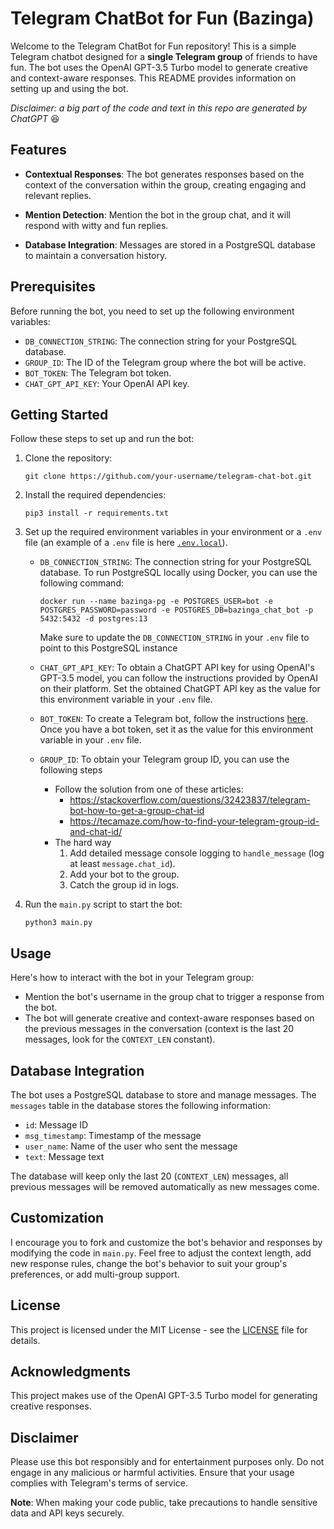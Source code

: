 # Telegram ChatBot for Fun (Bazinga)

Welcome to the Telegram ChatBot for Fun repository! This is a simple Telegram chatbot designed for a **single Telegram group** of friends to have fun. The bot uses the OpenAI GPT-3.5 Turbo model to generate creative and context-aware responses. This README provides information on setting up and using the bot.

*Disclaimer: a big part of the code and text in this repo are generated by ChatGPT* :laughing:

## Features

- **Contextual Responses**: The bot generates responses based on the context of the conversation within the group, creating engaging and relevant replies.

- **Mention Detection**: Mention the bot in the group chat, and it will respond with witty and fun replies.

- **Database Integration**: Messages are stored in a PostgreSQL database to maintain a conversation history.

## Prerequisites

Before running the bot, you need to set up the following environment variables:

- `DB_CONNECTION_STRING`: The connection string for your PostgreSQL database.
- `GROUP_ID`: The ID of the Telegram group where the bot will be active.
- `BOT_TOKEN`: The Telegram bot token.
- `CHAT_GPT_API_KEY`: Your OpenAI API key.

## Getting Started

Follow these steps to set up and run the bot:

1. Clone the repository:

   ```shell
   git clone https://github.com/your-username/telegram-chat-bot.git
   ```

2. Install the required dependencies:

   ```shell
   pip3 install -r requirements.txt
   ```

3. Set up the required environment variables in your environment or a `.env` file (an example of a `.env` file is here [`.env.local`](.env.local)).
   - `DB_CONNECTION_STRING`: The connection string for your PostgreSQL database. To run PostgreSQL locally using Docker, you can use the following command:

     ```shell
     docker run --name bazinga-pg -e POSTGRES_USER=bot -e POSTGRES_PASSWORD=password -e POSTGRES_DB=bazinga_chat_bot -p 5432:5432 -d postgres:13
     ```

     Make sure to update the `DB_CONNECTION_STRING` in your `.env` file to point to this PostgreSQL instance

   - `CHAT_GPT_API_KEY`: To obtain a ChatGPT API key for using OpenAI's GPT-3.5 model, you can follow the instructions provided by OpenAI on their platform. Set the obtained ChatGPT API key as the value for this environment variable in your `.env` file.

   - `BOT_TOKEN`: To create a Telegram bot, follow the instructions [here](https://core.telegram.org/bots#botfather). Once you have a bot token, set it as the value for this environment variable in your `.env` file.

   - `GROUP_ID`: To obtain your Telegram group ID, you can use the following steps
      * Follow the solution from one of these articles:
         - https://stackoverflow.com/questions/32423837/telegram-bot-how-to-get-a-group-chat-id
         - https://tecamaze.com/how-to-find-your-telegram-group-id-and-chat-id/  
      * The hard way
         1. Add detailed message console logging to `handle_message` (log at least `message.chat_id`).
         2. Add your bot to the group.
         3. Catch the group id in logs.

5. Run the `main.py` script to start the bot:

   ```shell
   python3 main.py
   ```

## Usage

Here's how to interact with the bot in your Telegram group:

- Mention the bot's username in the group chat to trigger a response from the bot.
- The bot will generate creative and context-aware responses based on the previous messages in the conversation (context is the last 20 messages, look for the `CONTEXT_LEN` constant).

## Database Integration

The bot uses a PostgreSQL database to store and manage messages. The `messages` table in the database stores the following information:

- `id`: Message ID
- `msg_timestamp`: Timestamp of the message
- `user_name`: Name of the user who sent the message
- `text`: Message text

The database will keep only the last 20 (`CONTEXT_LEN`) messages, all previous messages will be removed automatically as new messages come.

## Customization

I encourage you to fork and customize the bot's behavior and responses by modifying the code in `main.py`. Feel free to adjust the context length, add new response rules, change the bot's behavior to suit your group's preferences, or add multi-group support.

## License

This project is licensed under the MIT License - see the [LICENSE](LICENSE) file for details.

## Acknowledgments

This project makes use of the OpenAI GPT-3.5 Turbo model for generating creative responses.

## Disclaimer

Please use this bot responsibly and for entertainment purposes only. Do not engage in any malicious or harmful activities. Ensure that your usage complies with Telegram's terms of service.

**Note**: When making your code public, take precautions to handle sensitive data and API keys securely.
